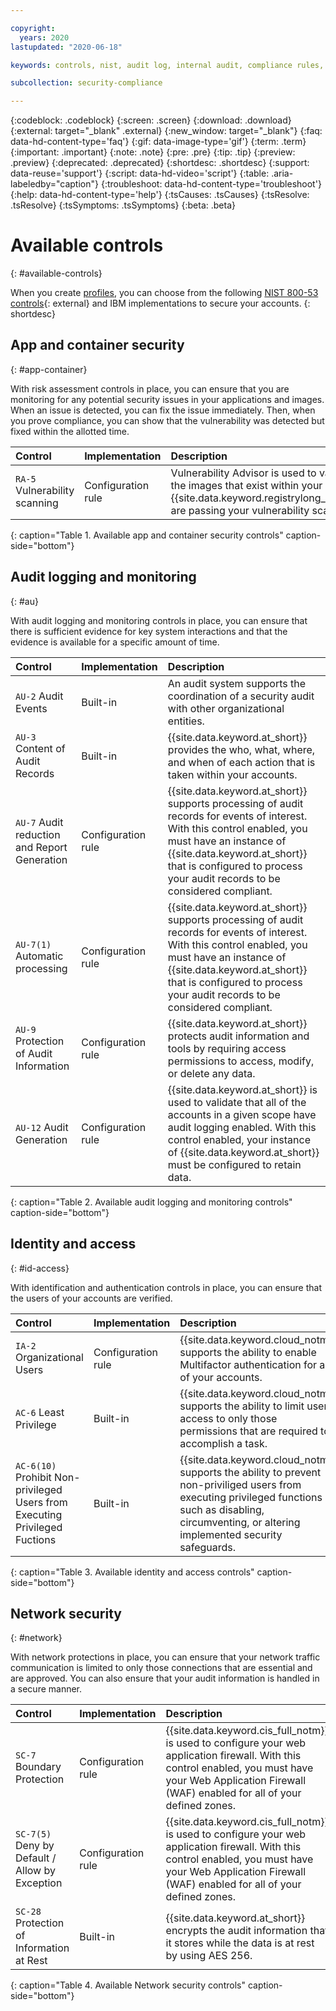 ```yaml
---

copyright:
  years: 2020
lastupdated: "2020-06-18"

keywords: controls, nist, audit log, internal audit, compliance rules, compliance

subcollection: security-compliance

---
```


{:codeblock: .codeblock}
{:screen: .screen}
{:download: .download}
{:external: target="_blank" .external}
{:new_window: target="_blank"}
{:faq: data-hd-content-type='faq'}
{:gif: data-image-type='gif'}
{:term: .term}
{:important: .important}
{:note: .note}
{:pre: .pre}
{:tip: .tip}
{:preview: .preview}
{:deprecated: .deprecated}
{:shortdesc: .shortdesc}
{:support: data-reuse='support'}
{:script: data-hd-video='script'}
{:table: .aria-labeledby="caption"}
{:troubleshoot: data-hd-content-type='troubleshoot'}
{:help: data-hd-content-type='help'}
{:tsCauses: .tsCauses}
{:tsResolve: .tsResolve}
{:tsSymptoms: .tsSymptoms}
{:beta: .beta}


# Available controls
{: #available-controls}

When you create [profiles](/docs/security-compliance?topic=security-compliance-profiles), you can choose from the following [NIST 800-53 controls](https://nvd.nist.gov/800-53/Rev4/){: external} and IBM implementations to secure your accounts.
{: shortdesc}


## App and container security
{: #app-container}

With risk assessment controls in place, you can ensure that you are monitoring for any potential security issues in your applications and images. When an issue is detected, you can fix the issue immediately. Then, when you prove compliance, you can show that the vulnerability was detected but fixed within the allotted time.

| Control       | Implementation   | Description  | 
|:--------------|:-----------------|:-------------|
| `RA-5` Vulnerability scanning | Configuration rule | Vulnerability Advisor is used to validate the images that exist within your {{site.data.keyword.registrylong_notm}} are passing your vulnerability scans. | 
{: caption="Table 1. Available app and container security controls" caption-side="bottom"}


## Audit logging and monitoring
{: #au}

With audit logging and monitoring controls in place, you can ensure that there is sufficient evidence for key system interactions and that the evidence is available for a specific amount of time.

| Control       | Implementation   | Description  | 
|:--------------|:-----------------|:-------------|
| `AU-2` Audit Events | Built-in | An audit system supports the coordination of a security audit with other organizational entities. | 
| `AU-3` Content of Audit Records | Built-in | {{site.data.keyword.at_short}} provides the who, what, where, and when of each action that is taken within your accounts. |
| `AU-7` Audit reduction and Report Generation | Configuration rule | {{site.data.keyword.at_short}} supports processing of audit records for events of interest. With this control enabled, you must have an instance of {{site.data.keyword.at_short}} that is configured to process your audit records to be considered compliant. | 
| `AU-7(1)` Automatic processing | Configuration rule | {{site.data.keyword.at_short}} supports processing of audit records for events of interest. With this control enabled, you must have an instance of {{site.data.keyword.at_short}} that is configured to process your audit records to be considered compliant. | 
| `AU-9` Protection of Audit Information | Configuration rule | {{site.data.keyword.at_short}} protects audit information and tools by requiring access permissions to access, modify, or delete any data. | 
| `AU-12` Audit Generation | Configuration rule | {{site.data.keyword.at_short}} is used to validate that all of the accounts in a given scope have audit logging enabled. With this control enabled, your instance of {{site.data.keyword.at_short}} must be configured to retain data. | 
{: caption="Table 2. Available audit logging and monitoring controls" caption-side="bottom"}


## Identity and access
{: #id-access}

With identification and authentication controls in place, you can ensure that the users of your accounts are verified. 

| Control       | Implementation   | Description  | 
|:--------------|:-----------------|:-------------|
| `IA-2` Organizational Users | Configuration rule | {{site.data.keyword.cloud_notm}} supports the ability to enable Multifactor authentication for all of your accounts. |
| `AC-6` Least Privilege | Built-in | {{site.data.keyword.cloud_notm}} supports the ability to limit user access to only those permissions that are required to accomplish a task. |
| `AC-6(10)` Prohibit Non-privileged Users from Executing Privileged Fuctions | Built-in | {{site.data.keyword.cloud_notm}} supports the ability to prevent non-priviliged users from executing privileged functions such as disabling, circumventing, or altering implemented security safeguards. |
{: caption="Table 3. Available identity and access controls" caption-side="bottom"}



## Network security
{: #network}

With network protections in place, you can ensure that your network traffic communication is limited to only those connections that are essential and are approved. You can also ensure that your audit information is handled in a secure manner.

| Control       | Implementation   | Description  | 
|:--------------|:-----------------|:-------------|
| `SC-7` Boundary Protection | Configuration rule | {{site.data.keyword.cis_full_notm}} is used to configure your web application firewall. With this control enabled, you must have your Web Application Firewall (WAF) enabled for all of your defined zones. |
| `SC-7(5)` Deny by Default / Allow by Exception | Configuration rule | {{site.data.keyword.cis_full_notm}} is used to configure your web application firewall. With this control enabled, you must have your Web Application Firewall (WAF) enabled for all of your defined zones. | 
| `SC-28` Protection of Information at Rest | Built-in | {{site.data.keyword.at_short}} encrypts the audit information that it stores while the data is at rest by using AES 256. | 
{: caption="Table 4. Available Network security controls" caption-side="bottom"}


